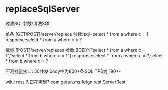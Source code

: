 # replaceSqlServer
过滤SQL参数/清洗SQL

单条
[GET/POST]/server/replace
参数:sql=select * from a where c = 1
response:select * from a where c = ?

批量
[POST]/server/replaces
参数:BODY:["select * from a where c = 1","select * from b where c = 1"]
response:select * from a where c = ?,select * from b where c = ?

压测批量接口:
50并发
body中为800+条SQL
TPS为:190+-


wiki:
rest 入口在哪里?
com.gofun.ms.feign.rest.ServerRest
